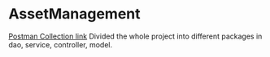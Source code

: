 # AssetManagement
[Postman Collection link](https://www.getpostman.com/collections/aa5510e6ecdeeb2ed08f)
Divided the whole project into different packages in dao, service, controller, model.
